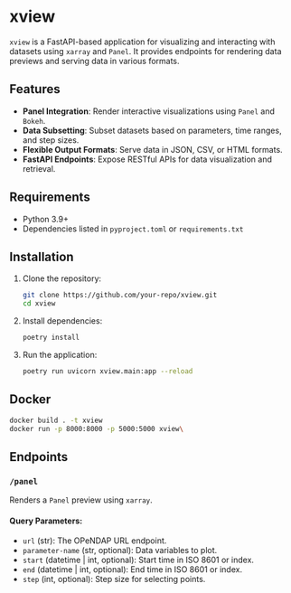 # xview

`xview` is a FastAPI-based application for visualizing and interacting with datasets using `xarray` and `Panel`. It provides endpoints for rendering data previews and serving data in various formats.

## Features

- **Panel Integration**: Render interactive visualizations using `Panel` and `Bokeh`.
- **Data Subsetting**: Subset datasets based on parameters, time ranges, and step sizes.
- **Flexible Output Formats**: Serve data in JSON, CSV, or HTML formats.
- **FastAPI Endpoints**: Expose RESTful APIs for data visualization and retrieval.

## Requirements

- Python 3.9+
- Dependencies listed in `pyproject.toml` or `requirements.txt`

## Installation

1. Clone the repository:
    ```bash
    git clone https://github.com/your-repo/xview.git
    cd xview
    ```

2. Install dependencies:
    ```bash
    poetry install
    ```

3. Run the application:
    ```bash
    poetry run uvicorn xview.main:app --reload
    ```

## Docker

```bash
docker build . -t xview
docker run -p 8000:8000 -p 5000:5000 xview\
```

## Endpoints

### `/panel`
Renders a `Panel` preview using `xarray`.

#### Query Parameters:
- `url` (str): The OPeNDAP URL endpoint.
- `parameter-name` (str, optional): Data variables to plot.
- `start` (datetime | int, optional): Start time in ISO 8601 or index.
- `end` (datetime | int, optional): End time in ISO 8601 or index.
- `step` (int, optional): Step size for selecting points.


